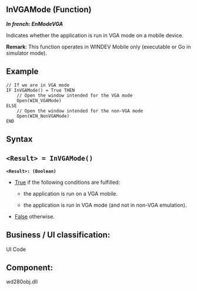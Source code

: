 


## InVGAMode (Function)

***In french: EnModeVGA***



<a name="XUse"></a>
<a name="Use"></a>
<a name="description"></a>
Indicates whether the application is run in VGA mode on a mobile device. 

**Remark**: This function operates in WINDEV Mobile only (executable or Go in simulator mode). 


<a name="Example1"></a>
<a name="sample_code"></a>

## Example


```wl
// If we are in VGA mode
IF InVGAMode() = True THEN
	// Open the window intended for the VGA mode
	Open(WIN_VGAMode)
ELSE
	// Open the window intended for the non-VGA mode
	Open(WIN_NonVGAMode)
END
```

<a name="XSYNTAX"></a>

## Syntax
<a name="SYNTAX1"></a>

`<Result> = InVGAMode()`
---

**`<Result>: (Boolean)`**



- <u><u><u><u>True</u></u></u></u> if the following conditions are fulfilled: 

	- the application is run on a VGA mobile.

	- the application is run in VGA mode (and not in non-VGA emulation).




- <u><u><u><u>False</u></u></u></u> otherwise. 






<a name="XComponent"></a>

## Business / UI classification:
UI Code
## Component:
wd280obj.dll
